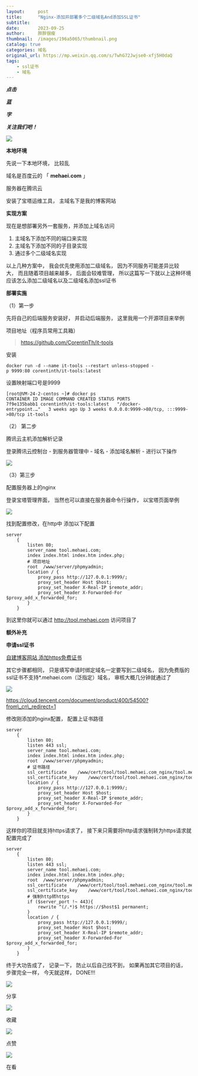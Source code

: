 ```yaml
---
layout:     post
title:      "Nginx-添加并部署多个二级域名And添加SSL证书"
subtitle:   
date:       2023-09-25
author:     胖胖很瘦
thumbnail:  /images/196a5065/thumbnail.png
catalog: true
categories: 域名
original_url: https://mp.weixin.qq.com/s/TwhG72Jwjse0-xfj5H0daQ
tags:
    - ssl证书
    - 域名
---
```

***点击***

***蓝***

***字***

***关注我们吧！***

![](/images/196a5065/1.png)

**本地环境**

先说一下本地环境， 比较乱

域名是百度云的 「 **mehaei.com** 」

服务器在腾讯云

安装了宝塔运维工具， 主域名下是我的博客网站

**实现方案**

现在是想部署另外一套服务，并添加上域名访问

1. 主域名下添加不同的端口来实现
2. 主域名下添加不同的子目录实现
3. 通过多个二级域名实现

以上几种方案中， 我会优先使用添加二级域名， 因为不同服务可能差异比较大， 而且随着项目越来越多， 后面会较难管理， 所以这篇写一下就以上这种环境应该怎么添加二级域名以及二级域名添加ssl证书

**部署实施**

（1）第一步

先将自己的后端服务安装好， 并启动后端服务， 这里我用一个开源项目来举例

项目地址（程序员常用工具箱）

> https://github.com/CorentinTh/it-tools

安装

```
docker run -d --name it-tools --restart unless-stopped -p 9999:80 corentinth/it-tools:latest
```

设置映射端口号是9999

```
[root@VM-24-2-centos ~]# docker ps  
CONTAINER ID IMAGE COMMAND CREATED STATUS PORTS   
7f9e135babb1 corentinth/it-tools:latest   "/docker-entrypoint.…"   3 weeks ago Up 3 weeks 0.0.0.0:9999->80/tcp, :::9999->80/tcp it-tools
```

（2） 第二步

腾讯云主机添加解析记录

登录腾讯云控制台 - 到服务器管理中 - 域名 - 添加域名解析 - 进行以下操作

![](/images/196a5065/2.png)

（3）第三步

配置服务器上的nginx

登录宝塔管理界面， 当然也可以直接在服务器命令行操作， 以宝塔页面举例

![](/images/196a5065/3.png)

找到配置修改，在http中 添加以下配置

```
server  
    {  
        listen 80;  
        server_name tool.mehaei.com;  
        index index.html index.htm index.php;  
        # 项目地址  
        root  /www/server/phpmyadmin;  
        location / {  
            proxy_pass http://127.0.0.1:9999/;  
            proxy_set_header Host $host;  
            proxy_set_header X-Real-IP $remote_addr;  
            proxy_set_header X-Forwarded-For $proxy_add_x_forwarded_for;  
        }  
    }
```

到这里你就可以通过 http://tool.mehaei.com 访问项目了

**额外补充**

**申请ssl证书**

[自建博客网站 添加https免费证书](http://mp.weixin.qq.com/s?__biz=MzUyMzk3OTYyMQ==&mid=2247484759&idx=1&sn=479567fe9c507d28e3a0ae94b87f99eb&chksm=fa351b5dcd42924bb4a3e24afd859f5bb7eb732c299234faee281d914b762ceba7df88a84cc5&scene=21#wechat_redirect)

其它步骤都相同， 只是填写申请时绑定域名一定要写到二级域名， 因为免费版的ssl证书不支持\*.mehaei.com（泛指定）域名， 审核大概几分钟就通过了

![](/images/196a5065/4.png)

https://cloud.tencent.com/document/product/400/54500?from\_cn\_redirect=1

修改刚添加的nginx配置， 配置上证书路径

```
server  
    {  
        listen 80;  
        listen 443 ssl;  
        server_name tool.mehaei.com;  
        index index.html index.htm index.php;  
        root  /www/server/phpmyadmin;  
        # 证书路径  
        ssl_certificate    /www/cert/tool/tool.mehaei.com_nginx/tool.mehaei.com_bundle.pem;  
        ssl_certificate_key    /www/cert/tool/tool.mehaei.com_nginx/tool.mehaei.com.key;  
        location / {  
            proxy_pass http://127.0.0.1:9999/;  
            proxy_set_header Host $host;  
            proxy_set_header X-Real-IP $remote_addr;  
            proxy_set_header X-Forwarded-For $proxy_add_x_forwarded_for;  
        }  
    }
```

这样你的项目就支持https请求了， 接下来只需要将http请求强制转为https请求就配置完成了

```
server  
    {  
        listen 80;  
        listen 443 ssl;  
        server_name tool.mehaei.com;  
        index index.html index.htm index.php;  
        root  /www/server/phpmyadmin;  
        ssl_certificate    /www/cert/tool/tool.mehaei.com_nginx/tool.mehaei.com_bundle.pem;  
        ssl_certificate_key    /www/cert/tool/tool.mehaei.com_nginx/tool.mehaei.com.key;  
        # 强制http转https  
        if ($server_port !~ 443){  
            rewrite ^(/.*)$ https://$host$1 permanent;  
        }  
        location / {  
            proxy_pass http://127.0.0.1:9999/;  
            proxy_set_header Host $host;  
            proxy_set_header X-Real-IP $remote_addr;  
            proxy_set_header X-Forwarded-For $proxy_add_x_forwarded_for;  
        }  
    }
```

终于大功告成了， 记录一下， 防止以后自己找不到， 如果再加其它项目的话， 步骤完全一样， 今天就这样， DONE!!!

![](/images/196a5065/5.png)

分享

![](/images/196a5065/6.png)

收藏

![](/images/196a5065/7.png)

点赞

![](/images/196a5065/8.png)

在看

